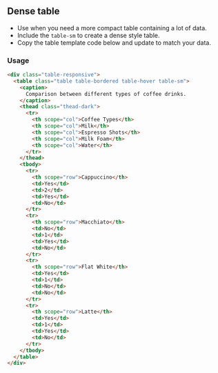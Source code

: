 ## Dense table

- Use when you need a more compact table containing a lot of data.
- Include the `table-sm` to create a dense style table.
- Copy the table template code below and update to match your data.

### Usage

```html
<div class="table-responsive">
  <table class="table table-bordered table-hover table-sm">
    <caption>
      Comparison between different types of coffee drinks.
    </caption>
    <thead class="thead-dark">
      <tr>
        <th scope="col">Coffee Types</th>
        <th scope="col">Milk</th>
        <th scope="col">Espresso Shots</th>
        <th scope="col">Milk Foam</th>
        <th scope="col">Water</th>
      </tr>
    </thead>
    <tbody>
      <tr>
        <th scope="row">Cappuccino</th>
        <td>Yes</td>
        <td>2</td>
        <td>Yes</td>
        <td>No</td>
      </tr>
      <tr>
        <th scope="row">Macchiato</th>
        <td>No</td>
        <td>1</td>
        <td>Yes</td>
        <td>No</td>
      </tr>
      <tr>
        <th scope="row">Flat White</th>
        <td>Yes</td>
        <td>1</td>
        <td>No</td>
        <td>No</td>
      </tr>
      <tr>
        <th scope="row">Latte</th>
        <td>Yes</td>
        <td>1</td>
        <td>Yes</td>
        <td>No</td>
      </tr>
    </tbody>
  </table>
</div>
```
